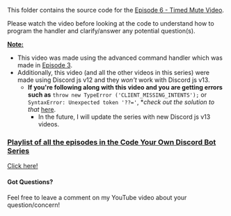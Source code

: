 This folder contains the source code for the [Episode 6 - Timed Mute Video](https://www.youtube.com/watch?v=NaNdui6PwM8).

Please watch the video before looking at the code to understand how to program the handler and clarify/answer any potential question(s).

<ins>**Note:** </ins>
  - This video was made using the advanced command handler which was made in [Episode 3](https://www.youtube.com/watch?v=3AwHvRzX4QY&t=3s).
  - Additionally, this video (and all the other videos in this series) were made using Discord js v12 and they _won't_ work with Discord js v13. 
     - **If you're following along with this video and you are getting errors such as** `throw new TypeError ('CLIENT_MISSING_INTENTS');` or `SyntaxError: Unexpected token '??='`, **check out the solution to that* [here](https://github.com/jishk11/Tutorial-Bot-in-DiscordJS/tree/main/Episode%201%20-%20Basics).
          - In the future, I will update the series with new Discord js v13 videos.

 ###  <ins> Playlist of all the episodes in the Code Your Own Discord Bot Series </ins>
[Click here!](https://www.youtube.com/watch?v=8pbcFKzDgKY&list=PLApYoRlzhXgwc1nno3QzpUfUuS5xaid_K)

#### Got Questions?
Feel free to leave a comment on my YouTube video about your question/concern!
